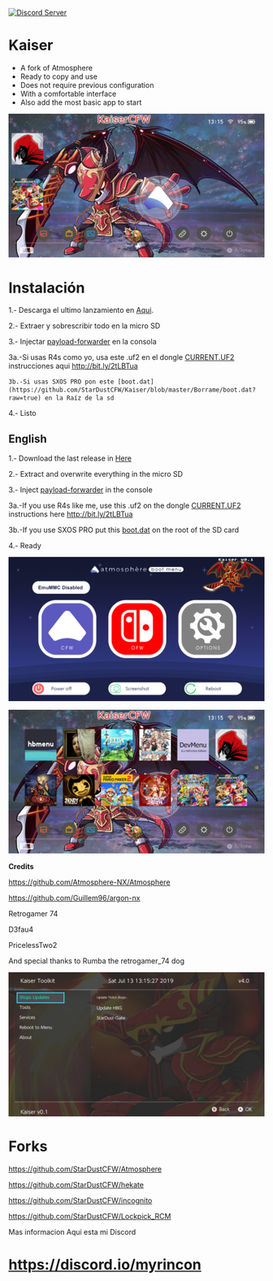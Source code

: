 <a href="https://discord.io/myrincon"><img src="https://discordapp.com/api/guilds/516631805621960704/embed.png" alt="Discord Server" /></a>
# Kaiser

* A fork of Atmosphere
* Ready to copy and use
* Does not require previous configuration
* With a comfortable interface
* Also add the most basic app to start

[![IMAGE ALT TEXT HERE](Borrame/home2.jpg)](https://youtu.be/OydpT-emU-U)


Instalación
=============
1.- Descarga el ultimo lanzamiento en [Aqui](https://github.com/StarDustCFW/Kaiser/releases/latest).

2.- Extraer y sobrescribir todo en la micro SD

3.- Injectar [payload-forwarder](https://github.com/StarDustCFW/Kaiser/blob/master/Borrame/Payload-Forwarder.bin?raw=true) en la consola 

  3a.-Si usas R4s como yo, usa este .uf2 en el dongle [CURRENT.UF2](https://github.com/StarDustCFW/Kaiser/blob/master/Borrame/CURRENT.UF2?raw=true)
  instrucciones aqui http://bit.ly/2tLBTua
  
	3b.-Si usas SXOS PRO pon este [boot.dat](https://github.com/StarDustCFW/Kaiser/blob/master/Borrame/boot.dat?raw=true) en la Raíz de la sd
  
  


4.- Listo


## English

1.- Download the last release in [Here](https://github.com/StarDustCFW/Kaiser/releases/latest)

2.- Extract and overwrite everything in the micro SD

3.- Inject [payload-forwarder](https://github.com/StarDustCFW/Kaiser/blob/master/Borrame/Payload-Forwarder.bin?raw=true) in the console

 3a.-If you use R4s like me, use this .uf2 on the dongle [CURRENT.UF2](https://github.com/StarDustCFW/Kaiser/blob/master/Borrame/CURRENT.UF2?raw=true)
  instructions here http://bit.ly/2tLBTua
  
  3b.-If you use SXOS PRO put this [boot.dat](https://github.com/StarDustCFW/Kaiser/blob/master/Borrame/boot.dat?raw=true) on the root of the SD card

4.- Ready

![alt text](Borrame/screenshot.png)

![alt text](Borrame/Home.jpg)

**Credits**

https://github.com/Atmosphere-NX/Atmosphere

https://github.com/Guillem96/argon-nx

Retrogamer 74

D3fau4

PricelessTwo2

And special thanks to Rumba the retrogamer_74 dog

![alt text](Borrame/toolkit.jpg)

# Forks

https://github.com/StarDustCFW/Atmosphere

https://github.com/StarDustCFW/hekate

https://github.com/StarDustCFW/incognito

https://github.com/StarDustCFW/Lockpick_RCM

Mas informacion Aqui esta mi Discord

# https://discord.io/myrincon




